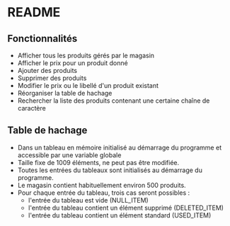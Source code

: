 # README

## Fonctionnalités

* Afficher tous les produits gérés par le magasin
* Afficher le prix pour un produit donné
* Ajouter des produits
* Supprimer des produits
* Modifier le prix ou le libellé d'un produit existant
* Réorganiser la table de hachage
* Rechercher la liste des produits contenant une certaine chaîne de caractère

## Table de hachage

* Dans un tableau en mémoire initialisé au démarrage du programme et accessible par une variable globale
* Taille fixe de 1009 éléments, ne peut pas être modifiée. 
* Toutes les entrées du tableaux sont initialisés au démarrage du programme.
* Le magasin contient habituellement environ 500 produits. 
* Pour chaque entrée du tableau, trois cas seront possibles :
    * l'entrée du tableau est vide (NULL_ITEM)
    * l'entrée du tableau contient un élément supprimé (DELETED_ITEM)
    * l'entrée du tableau contient un élément standard (USED_ITEM)
